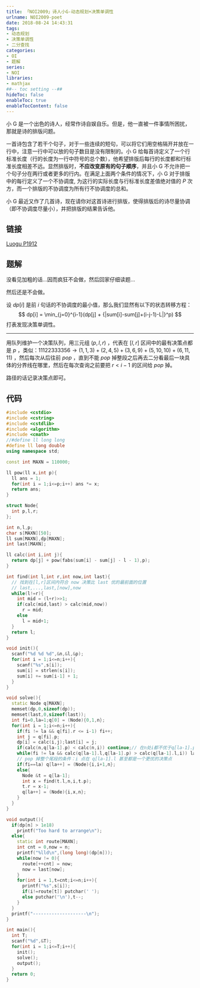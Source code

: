 ```yaml
---
title: 「NOI2009」诗人小G-动态规划+决策单调性
urlname: NOI2009-poet
date: 2018-08-24 14:43:31
tags:
- 动态规划
- 决策单调性
- 二分查找
categories: 
- OI
- 题解
series:
- NOI
libraries:
- mathjax 
##-- toc setting --##
hideToc: false
enableToc: true
enableTocContent: false
---
```


小 $\text{G}$ 是一个出色的诗人，经常作诗自娱自乐。但是，他一直被一件事情所困扰，那就是诗的排版问题。

一首诗包含了若干个句子，对于一些连续的短句，可以将它们用空格隔开并放在一行中，注意一行中可以放的句子数目是没有限制的。小 $\text{G}$ 给每首诗定义了一个行标准长度（行的长度为一行中符号的总个数），他希望排版后每行的长度都和行标准长度相差不远。显然排版时，**不应改变原有的句子顺序**，并且小 $\text{G}$ 不允许把一个句子分在两行或者更多的行内。在满足上面两个条件的情况下，小 $\text{G}$ 对于排版中的每行定义了一个不协调度, 为这行的实际长度与行标准长度差值绝对值的 $P$ 次方，而一个排版的不协调度为所有行不协调度的总和。

小 $\text{G}$ 最近又作了几首诗，现在请你对这首诗进行排版，使得排版后的诗尽量协调（即不协调度尽量小），并把排版的结果告诉他。

<!--more-->

## 链接

[Luogu P1912](https://www.luogu.org/problemnew/show/P1912)

## 题解

没看见加粗的话...因而疯狂不会做，然后回家仔细读题...

然后还是不会做。

设 $dp[i]$ 是前 $i$ 句话的不协调度的最小值，那么我们显然有以下的状态转移方程：
$$
dp[i] = \min_{j=0}^{i-1}(dp[j] + {|sum[i]-sum[j]+(i-j-1)-L|}^p)
$$
打表发现决策单调性。

---

用队列维护一个决策队列，用三元组 $(p,l,r)$ ，代表在 $[l,r]$ 区间中的最有决策点都是 $p$ ，类似：$11122333356 \rightarrow (1,1,3) + (2,4,5) + (3,6,9) + (5,10,10) + (6,11,11)$ ，然后每次从后往前 $pop$ ，直到不能 $pop$ 掉整段之后再去二分看最后一块具体的分界线在哪里，然后在每次查询之前要把  $r < i-1$ 的区间给 $pop$ 掉。

路径的话记录决策点即可。

## 代码 



```cpp
#include <cstdio>
#include <cstring>
#include <cstdlib>
#include <algorithm>
#include <cmath>
//#define ll long long
#define ll long double
using namespace std;

const int MAXN = 110000;

ll pow(ll x,int p){
  ll ans = 1;
  for(int i = 1;i<=p;i++) ans *= x;
  return ans;
}

struct Node{
  int p,l,r;
};

int n,l,p;
char s[MAXN][50];
ll sum[MAXN],dp[MAXN];
int last[MAXN];

ll calc(int i,int j){
  return dp[j] + pow(fabs(sum[i] - sum[j] - l - 1),p);
}

int find(int l,int r,int now,int last){
  // 找到在[l,r]区间内符合 now 决策比 last 优的最前面的位置 
  // last,...,last,[now],now
  while(l!=r){
    int mid = (l+r)>>1;
    if(calc(mid,last) > calc(mid,now))
      r = mid;
    else
      l = mid+1;
  }
  return l;
}

void init(){
  scanf("%d %d %d",&n,&l,&p);
  for(int i = 1;i<=n;i++){
    scanf("%s",s[i]);
    sum[i] = strlen(s[i]);
    sum[i] += sum[i-1] + 1;
  }
}

void solve(){
  static Node q[MAXN];
  memset(dp,0,sizeof(dp));
  memset(last,0,sizeof(last));
  int fi=0,la=1;q[0] = (Node){0,1,n};
  for(int i = 1;i<=n;i++){
    if(fi != la && q[fi].r <= i-1) fi++;
    int j = q[fi].p;
    dp[i] = calc(i,j);last[i] = j;
    if(calc(n,q[la-1].p) < calc(n,i)) continue;// 在n处i都不优于q[la-1].p
    while(fi != la && calc(q[la-1].l,q[la-1].p) > calc(q[la-1].l,i)) la--;
    // pop 掉整个尾段的条件：i 点在 q[la-1].l 甚至都是一个更优的决策点
    if(fi==la) q[la++] = (Node){i,i+1,n};
    else{
      Node &t = q[la-1];
      int x = find(t.l,n,i,t.p);
      t.r = x-1;
      q[la++] = (Node){i,x,n};
    }
  }
}

void output(){
  if(dp[n] > 1e18)
    printf("Too hard to arrange\n");
  else{
    static int route[MAXN];
    int cnt = 0,now = n;
    printf("%lld\n",(long long)(dp[n]));
    while(now != 0){
      route[++cnt] = now;
      now = last[now];
    }
    for(int i = 1,t=cnt;i<=n;i++){
      printf("%s",s[i]);
      if(i!=route[t]) putchar(' ');
      else putchar('\n'),t--;
    }
  }
  printf("--------------------\n");
}

int main(){
  int T;
  scanf("%d",&T);
  for(int i = 1;i<=T;i++){
    init();
    solve();
    output();
  }
  return 0;
}
```




